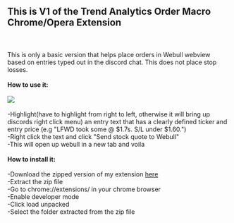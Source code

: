 <h2>This is V1 of the Trend Analytics Order Macro Chrome/Opera Extension</h2>
<br>
<br>
This is only a basic version that helps place orders in Webull webview based on entries typed out in the discord chat. This does not place stop losses.
<br>
<br>
<b>How to use it:</b>
<br>
<br>
<img src="https://cdn.discordapp.com/attachments/1023849613746257950/1350497462393110578/chromeextension.gif?ex=67d6f446&is=67d5a2c6&hm=6f7594f08ed262857956fd99fb3ff178467f705b0b3dec797d1765bb9bb86c16&cdn.discordapp.com/attachments/1023849613746257950/1350497462393110578/chromeextension.gif" >
</br>
</br>
-Highlight(have to highlight from right to left, otherwise it will bring up discords right click menu) an entry text that has a clearly defined ticker and entry price (e.g "LFWD took some @ $1.7s. S/L under $1.60.")
<br>
-Right click the text and click "Send stock quote to Webull"
<br>
-This will open up webull in a new tab and voila
<br>
<br>
<b>How to install it:</b>
<br>
<br>
-Download the zipped version of my extension <a href="https://github.com/andrewvpham/ta-order-macro/releases/download/v1/ta-order-macro-v1.zip">here</a>
<br>
-Extract the zip file
<br>
-Go to chrome://extensions/ in your chrome browser
<br>
-Enable developer mode
<br>
-Click load unpacked
<br>
-Select the folder extracted from the zip file
